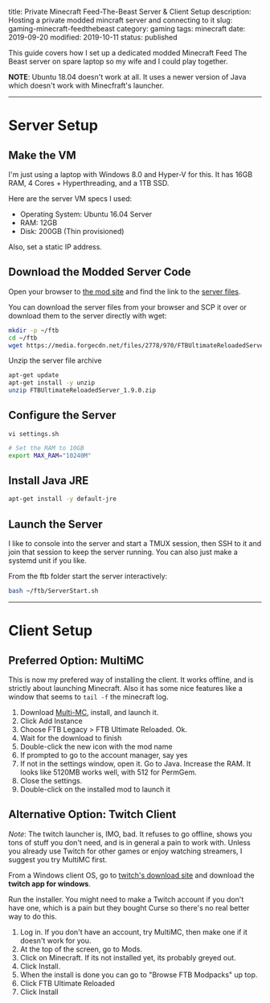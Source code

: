title: Private Minecraft Feed-The-Beast Server & Client Setup
description: Hosting a private modded mincraft server and connecting to it
slug: gaming-minecraft-feedthebeast
category: gaming
tags: minecraft
date: 2019-09-20
modified: 2019-10-11
status: published


This guide covers how I set up a dedicated modded Minecraft Feed The Beast
server on spare laptop so my wife and I could play together.

**NOTE**: Ubuntu 18.04 doesn't work at all. It uses a newer version of Java
which doesn't work with Minecfraft's launcher.

---

# Server Setup

## Make the VM

I'm just using a laptop with Windows 8.0 and Hyper-V for this. It has 16GB RAM,
4 Cores + Hyperthreading, and a 1TB SSD.

Here are the server VM specs I used:
- Operating System: Ubuntu 16.04 Server
- RAM: 12GB
- Disk: 200GB (Thin provisioned)

Also, set a static IP address.


## Download the Modded Server Code

Open your browser to [the mod site](https://www.curseforge.com/minecraft/modpacks/ftb-ultimate-reloaded)
and find the link to the [server files](https://www.feed-the-beast.com/projects/ftb-ultimate-reloaded/files).

You can download the server files from your browser and SCP it over or download
them to the server directly with wget:

```bash
mkdir -p ~/ftb
cd ~/ftb
wget https://media.forgecdn.net/files/2778/970/FTBUltimateReloadedServer_1.9.0.zip

```

Unzip the server file archive

```bash
apt-get update
apt-get install -y unzip
unzip FTBUltimateReloadedServer_1.9.0.zip
```


## Configure the Server

`vi settings.sh`

```bash
# Set the RAM to 10GB
export MAX_RAM="10240M"
```


## Install Java JRE

```bash
apt-get install -y default-jre
```


## Launch the Server

I like to console into the server and start a TMUX session, then SSH to it
and join that session to keep the server running. You can also just make a
systemd unit if you like.

From the ftb folder start the server interactively:
```bash
bash ~/ftb/ServerStart.sh
```


---

# Client Setup


## Preferred Option: MultiMC

This is now my prefered way of installing the client. It works offline, and is
strictly about launching Minecraft. Also it has some nice features like
a window that seems to `tail -f` the minecraft log.

1. Download [Multi-MC](https://multimc.org/), install, and launch it.
1. Click Add Instance
1. Choose FTB Legacy > FTB Ultimate Reloaded. Ok.
1. Wait for the download to finish
1. Double-click the new icon with the mod name
1. If prompted to go to the account manager, say yes
1. If not in the settings window, open it. Go to Java. Increase the RAM.
   It looks like 5120MB works well, with 512 for PermGem.
1. Close the settings.
1. Double-click on the installed mod to launch it


## Alternative Option: Twitch Client

*Note*: The twitch launcher is, IMO, bad. It refuses to go offline, shows you
tons of stuff you don't need, and is in general a pain to work with. Unless you
already use Twitch for other games or enjoy watching streamers, I suggest you
try MultiMC first.

From a Windows client OS, go to [twitch's download site](https://www.twitch.tv/downloads)
and download the **twitch app for windows**.

Run the installer. You might need to make a Twitch account if you don't have
one, which is a pain but they bought Curse so there's no real better way to
do this.

1. Log in. If you don't have an account, try MultiMC, then make one if it
   doesn't work for you.
1. At the top of the screen, go to Mods.
1. Click on Minecraft. If its not installed yet, its probably greyed out.
1. Click Install.
1. When the install is done you can go to "Browse FTB Modpacks" up top.
1. Click FTB Ultimate Reloaded
1. Click Install

